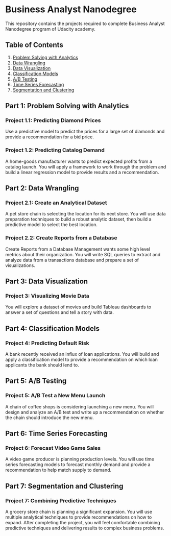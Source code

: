 # Business Analyst Nanodegree
This repository contains the projects required to complete Business Analyst Nanodegree program of Udacity academy.

## Table of Contents

1. [Problem Solving with Analytics](#p1)
2. [Data Wrangling](#p2)
3. [Data Visualization](#p3)
4. [Classification Models](#p4)
5. [A/B Testing](#p5)
6. [Time Series Forecasting](#p6)
7. [Segmentation and Clustering](#p7)

## Part 1: Problem Solving with Analytics<a name="p1"></a>

### Project 1.1: Predicting Diamond Prices
Use a predictive model to predict the prices for a large set 
of diamonds and provide a recommendation for a bid price.

### Project 1.2: Predicting Catalog Demand
A home-goods manufacturer wants to predict expected profits from a catalog launch. 
You will apply a framework to work through the problem and build a 
linear regression model to provide results and a recommendation.

## Part 2: Data Wrangling<a name="p2"></a>

### Project 2.1: Create an Analytical Dataset
A pet store chain is selecting the location for its next store. 
You will use data preparation techniques to build a robust analytic dataset, 
then build a predictive model to select the best location.

### Project 2.2: Create Reports from a Database
Create Reports from a Database Management wants some high level metrics 
about their organization. You will write SQL queries to extract and analyze 
data from a transactions database and prepare a set of visualizations.


## Part 3: Data Visualization<a name="p3"></a>

### Project 3: Visualizing Movie Data
You will explore a dataset of movies and build Tableau dashboards 
to answer a set of questions and tell a story with data.


## Part 4: Classification Models<a name="p4"></a>

### Project 4: Predicting Default Risk
A bank recently received an influx of loan applications. 
You will build and apply a classification model to provide a 
recommendation on which loan applicants the bank should lend to.


## Part 5: A/B Testing<a name="p5"></a>

### Project 5: A/B Test a New Menu Launch
A chain of coffee shops is considering launching a new menu. 
You will design and analyze an A/B test and write up a 
recommendation on whether the chain should introduce the new menu.


## Part 6: Time Series Forecasting<a name="p6"></a>

### Project 6: Forecast Video Game Sales
A video game producer is planning production levels. 
You will use time series forecasting models to forecast monthly 
demand and provide a recommendation to help match supply to demand.


## Part 7: Segmentation and Clustering<a name="p7"></a>

### Project 7: Combining Predictive Techniques
A grocery store chain is planning a significant expansion. 
You will use multiple analytical techniques to provide recommendations 
on how to expand. After completing the project, you will feel comfortable 
combining predictive techniques and delivering results to complex business problems.



